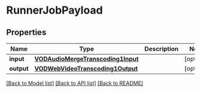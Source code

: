 # RunnerJobPayload

## Properties
Name | Type | Description | Notes
------------ | ------------- | ------------- | -------------
**input** | [**VODAudioMergeTranscoding1Input**](VODAudioMergeTranscoding1Input.md) |  | [optional] 
**output** | [**VODWebVideoTranscoding1Output**](VODWebVideoTranscoding1Output.md) |  | [optional] 

[[Back to Model list]](../README.md#documentation-for-models) [[Back to API list]](../README.md#documentation-for-api-endpoints) [[Back to README]](../README.md)


